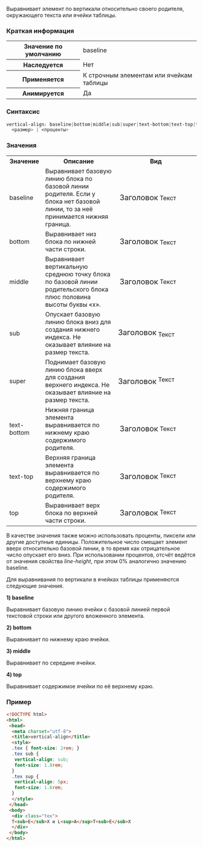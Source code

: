 Выравнивает элемент по вертикали относительно своего родителя, окружающего текста или ячейки таблицы.

### Краткая информация
<table>
	<tbody>
		<tr>
			<th>Значение по умолчанию </th>
			<td>baseline</td>
		</tr>
		<tr>
			<th>Наследуется</th>
			<td>Нет</td>
		</tr>
		<tr>
			<th>Применяется</th>
			<td>К строчным элементам или ячейкам таблицы</td>
		</tr>
		<tr>
			<th>Анимируется</th>
			<td>Да</td>
		</tr>
	</tbody>
</table>

### Синтаксис
```css
vertical-align: baseline|bottom|middle|sub|super|text-bottom|text-top|top| 
  <размер> | <проценты>
```

### Значения
<table>
	<tbody>
		<tr>
			<th>Значение</th>
			<th>Описание</th>
			<th style="min-width: 200px;">Вид</th>
		</tr>
		<tr>
			<td class="value">baseline</td>
			<td>Выравнивает базовую линию блока по базовой линии родителя. Если у блока нет базовой линии, то за неё принимается нижняя граница. 
       </td>
			<td><img src="/assets/images/html/chrome_option.png" alt="" style="vertical-align: baseline;"> <span style="font-size: 20px; vertical-align: baseline;">Заголовок</span> <span style="vertical-align: baseline;">Текст</span></td>
		</tr>
		<tr>
			<td class="value">bottom</td>
			<td>Выравнивает низ блока по нижней части строки.</td>
			<td><img src="/assets/images/html/chrome_option.png" alt="" style="vertical-align: bottom;"> <span style="font-size: 20px; vertical-align: bottom;">Заголовок</span> <span style="vertical-align: bottom;">Текст</span></td>
		</tr>
		<tr>
			<td class="value">middle</td>
			<td>Выравнивает вертикальную среднюю точку блока по базовой линии родительского блока плюс половина высоты буквы «x».</td>
			<td><img src="/assets/images/html/chrome_option.png" alt="" style="vertical-align: middle;"> <span style="font-size: 20px; vertical-align: middle;">Заголовок</span> <span style="vertical-align: middle;">Текст</span></td>
		</tr>
		<tr>
			<td class="value">sub</td>
			<td>Опускает базовую линию блока вниз для создания нижнего индекса. Не оказывает влияние на размер текста.</td>
			<td><span style="font-size: 20px;">Заголовок</span> <span style="vertical-align: sub;">Текст</span></td>
		</tr>
		<tr>
			<td class="value">super</td>
			<td>Поднимает базовую линию блока вверх для создания верхнего индекса. Не оказывает влияние на размер текста.</td>
			<td><span style="font-size: 20px;">Заголовок</span> <span style="vertical-align: super;">Текст</span></td>
		</tr>
		<tr>
			<td class="value">text-bottom</td>
			<td>Нижняя граница элемента выравнивается по нижнему краю содержимого родителя.</td>
			<td><img src="/assets/images/html/chrome_option.png" alt="" style="vertical-align: text-bottom;"> <span style="font-size: 20px; vertical-align: middle;">Заголовок</span> <span style="vertical-align: middle;">Текст</span></td>
		</tr>
		<tr>
			<td class="value">text-top</td>
			<td>Верхняя граница элемента выравнивается по верхнему краю содержимого родителя.</td>
			<td><img src="/assets/images/html/chrome_option.png" alt="" style="vertical-align: text-top;"> <span style="font-size: 20px; vertical-align: text-top;">Заголовок</span> <span style="vertical-align: text-top;">Текст</span></td>
		</tr>
		<tr>
			<td class="value">top</td>
			<td>Выравнивает верх блока по верхней части строки.</td>
			<td><img src="/assets/images/html/chrome_option.png" alt="" style="vertical-align: top;"> <span style="font-size: 20px; vertical-align: top;">Заголовок</span> <span style="vertical-align: top;">Текст</span></td>
		</tr>
	</tbody>
</table>

В качестве значения также можно использовать проценты, пиксели или другие доступные единицы. Положительное число смещает элемент вверх относительно базовой линии, в то время как отрицательное число опускает его вниз. При использовании процентов, отсчёт ведётся от значения свойства _line-height_, при этом 0% аналогично значению baseline.

Для выравнивания по вертикали в ячейках таблицы применяются следующие значения.

__1) baseline__

Выравнивает базовую линию ячейки с базовой линией первой текстовой строки или другого вложенного элемента.

__2) bottom__

Выравнивает по нижнему краю ячейки.

__3) middle__

Выравнивает по середине ячейки.

__4) top__

Выравнивает содержимое ячейки по её верхнему краю.

### Пример
```html
<!DOCTYPE html>
<html>
 <head>
  <meta charset="utf-8">
  <title>vertical-align</title>
  <style>
  .tex { font-size: 2rem; }
  .tex sub {
   vertical-align: sub;
   font-size: 1.8rem;
  }
  .tex sup {
   vertical-align: 5px; 
   font-size: 1.6rem;
  } 
  </style>
 </head>
 <body>
  <div class="tex">
  T<sub>E</sub>X и L<sup>A</sup>T<sub>E</sub>X
  </div>
 </body>
</html>
```
